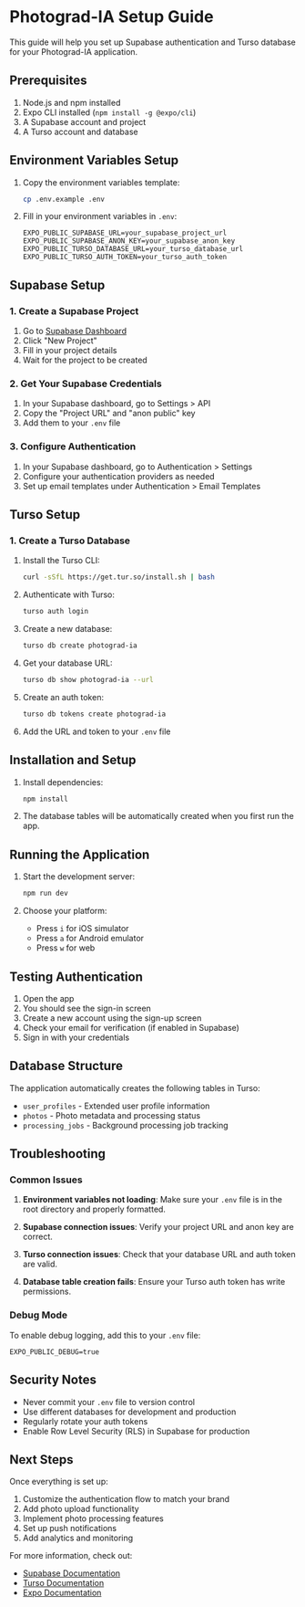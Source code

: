 # Photograd-IA Setup Guide

This guide will help you set up Supabase authentication and Turso database for your Photograd-IA application.

## Prerequisites

1. Node.js and npm installed
2. Expo CLI installed (`npm install -g @expo/cli`)
3. A Supabase account and project
4. A Turso account and database

## Environment Variables Setup

1. Copy the environment variables template:
   ```bash
   cp .env.example .env
   ```

2. Fill in your environment variables in `.env`:
   ```
   EXPO_PUBLIC_SUPABASE_URL=your_supabase_project_url
   EXPO_PUBLIC_SUPABASE_ANON_KEY=your_supabase_anon_key
   EXPO_PUBLIC_TURSO_DATABASE_URL=your_turso_database_url
   EXPO_PUBLIC_TURSO_AUTH_TOKEN=your_turso_auth_token
   ```

## Supabase Setup

### 1. Create a Supabase Project

1. Go to [Supabase Dashboard](https://supabase.com/dashboard)
2. Click "New Project"
3. Fill in your project details
4. Wait for the project to be created

### 2. Get Your Supabase Credentials

1. In your Supabase dashboard, go to Settings > API
2. Copy the "Project URL" and "anon public" key
3. Add them to your `.env` file

### 3. Configure Authentication

1. In your Supabase dashboard, go to Authentication > Settings
2. Configure your authentication providers as needed
3. Set up email templates under Authentication > Email Templates

## Turso Setup

### 1. Create a Turso Database

1. Install the Turso CLI:
   ```bash
   curl -sSfL https://get.tur.so/install.sh | bash
   ```

2. Authenticate with Turso:
   ```bash
   turso auth login
   ```

3. Create a new database:
   ```bash
   turso db create photograd-ia
   ```

4. Get your database URL:
   ```bash
   turso db show photograd-ia --url
   ```

5. Create an auth token:
   ```bash
   turso db tokens create photograd-ia
   ```

6. Add the URL and token to your `.env` file

## Installation and Setup

1. Install dependencies:
   ```bash
   npm install
   ```

2. The database tables will be automatically created when you first run the app.

## Running the Application

1. Start the development server:
   ```bash
   npm run dev
   ```

2. Choose your platform:
   - Press `i` for iOS simulator
   - Press `a` for Android emulator
   - Press `w` for web

## Testing Authentication

1. Open the app
2. You should see the sign-in screen
3. Create a new account using the sign-up screen
4. Check your email for verification (if enabled in Supabase)
5. Sign in with your credentials

## Database Structure

The application automatically creates the following tables in Turso:

- `user_profiles` - Extended user profile information
- `photos` - Photo metadata and processing status
- `processing_jobs` - Background processing job tracking

## Troubleshooting

### Common Issues

1. **Environment variables not loading**: Make sure your `.env` file is in the root directory and properly formatted.

2. **Supabase connection issues**: Verify your project URL and anon key are correct.

3. **Turso connection issues**: Check that your database URL and auth token are valid.

4. **Database table creation fails**: Ensure your Turso auth token has write permissions.

### Debug Mode

To enable debug logging, add this to your `.env` file:
```
EXPO_PUBLIC_DEBUG=true
```

## Security Notes

- Never commit your `.env` file to version control
- Use different databases for development and production
- Regularly rotate your auth tokens
- Enable Row Level Security (RLS) in Supabase for production

## Next Steps

Once everything is set up:

1. Customize the authentication flow to match your brand
2. Add photo upload functionality
3. Implement photo processing features
4. Set up push notifications
5. Add analytics and monitoring

For more information, check out:
- [Supabase Documentation](https://supabase.com/docs)
- [Turso Documentation](https://docs.turso.tech/)
- [Expo Documentation](https://docs.expo.dev/)